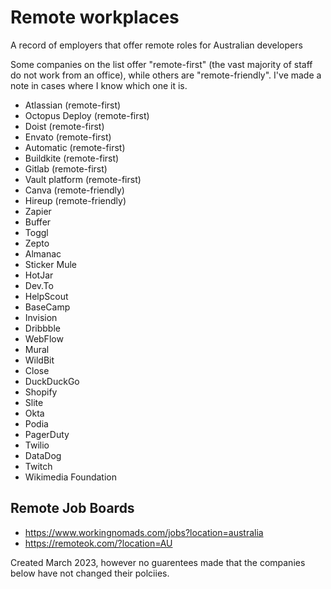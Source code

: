 # Remote workplaces
A record of employers that offer remote roles for Australian developers

Some companies on the list offer "remote-first" (the vast majority of staff do not work from an office), while others are "remote-friendly". I've made a note in cases where I know which one it is.

- Atlassian (remote-first)
- Octopus Deploy (remote-first)
- Doist (remote-first)
- Envato (remote-first)
- Automatic (remote-first)
- Buildkite (remote-first)
- Gitlab (remote-first)
- Vault platform (remote-first)
- Canva (remote-friendly)
- Hireup (remote-friendly)
- Zapier
- Buffer
- Toggl
- Zepto
- Almanac
- Sticker Mule
- HotJar
- Dev.To
- HelpScout
- BaseCamp
- Invision
- Dribbble
- WebFlow
- Mural
- WildBit
- Close
- DuckDuckGo
- Shopify
- Slite
- Okta
- Podia
- PagerDuty
- Twilio
- DataDog
- Twitch
- Wikimedia Foundation

## Remote Job Boards
- https://www.workingnomads.com/jobs?location=australia
- https://remoteok.com/?location=AU


Created March 2023, however no guarentees made that the companies below have not changed their polciies. 
